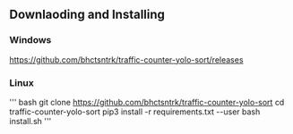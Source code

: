 ## Downlaoding and Installing

### Windows
https://github.com/bhctsntrk/traffic-counter-yolo-sort/releases

### Linux

''' bash
git clone https://github.com/bhctsntrk/traffic-counter-yolo-sort
cd traffic-counter-yolo-sort
pip3 install -r requirements.txt --user
bash install.sh
'''
